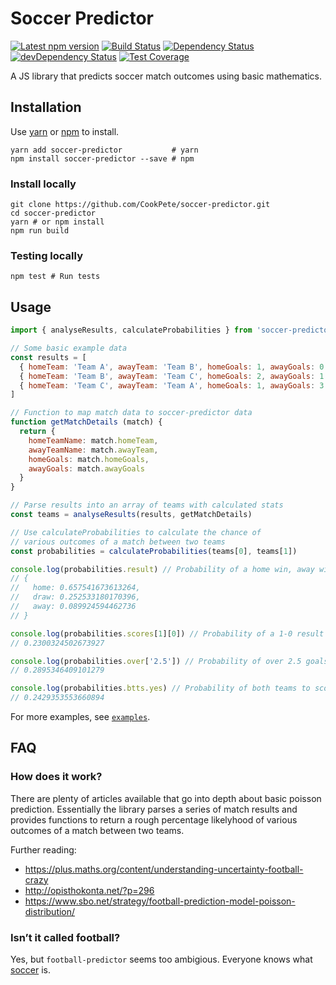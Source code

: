 # Soccer Predictor

[![Latest npm version](https://img.shields.io/npm/v/soccer-predictor.svg)](https://www.npmjs.com/package/soccer-predictor)
[![Build Status](https://img.shields.io/travis/CookPete/soccer-predictor/master.svg)](https://travis-ci.org/CookPete/soccer-predictor)
[![Dependency Status](https://img.shields.io/david/CookPete/soccer-predictor.svg)](https://david-dm.org/CookPete/soccer-predictor)
[![devDependency Status](https://img.shields.io/david/dev/CookPete/soccer-predictor.svg)](https://david-dm.org/CookPete/soccer-predictor?type=dev)
[![Test Coverage](https://img.shields.io/codecov/c/github/cookpete/soccer-predictor.svg)](https://codecov.io/gh/CookPete/soccer-predictor)

A JS library that predicts soccer match outcomes using basic mathematics.

## Installation

Use [yarn](https://yarnpkg.com) or [npm](https://www.npmjs.com) to install.

```shell
yarn add soccer-predictor           # yarn
npm install soccer-predictor --save # npm
```

### Install locally

```shell
git clone https://github.com/CookPete/soccer-predictor.git
cd soccer-predictor
yarn # or npm install
npm run build
```


### Testing locally

```shell
npm test # Run tests
```

## Usage

```js
import { analyseResults, calculateProbabilities } from 'soccer-predictor'

// Some basic example data
const results = [
  { homeTeam: 'Team A', awayTeam: 'Team B', homeGoals: 1, awayGoals: 0 },
  { homeTeam: 'Team B', awayTeam: 'Team C', homeGoals: 2, awayGoals: 1 },
  { homeTeam: 'Team C', awayTeam: 'Team A', homeGoals: 1, awayGoals: 3 }
]

// Function to map match data to soccer-predictor data
function getMatchDetails (match) {
  return {
    homeTeamName: match.homeTeam,
    awayTeamName: match.awayTeam,
    homeGoals: match.homeGoals,
    awayGoals: match.awayGoals
  }
}

// Parse results into an array of teams with calculated stats
const teams = analyseResults(results, getMatchDetails)

// Use calculateProbabilities to calculate the chance of
// various outcomes of a match between two teams
const probabilities = calculateProbabilities(teams[0], teams[1])

console.log(probabilities.result) // Probability of a home win, away win or draw
// {
//   home: 0.657541673613264,
//   draw: 0.252533180170396,
//   away: 0.089924594462736
// }

console.log(probabilities.scores[1][0]) // Probability of a 1-0 result
// 0.2300324502673927

console.log(probabilities.over['2.5']) // Probability of over 2.5 goals
// 0.2895346409101279

console.log(probabilities.btts.yes) // Probability of both teams to score
// 0.2429353553660894

```

For more examples, see [`examples`](./examples).

## FAQ

### How does it work?

There are plenty of articles available that go into depth about basic poisson prediction. Essentially the library parses a series of match results and provides functions to return a rough percentage likelyhood of various outcomes of a match between two teams.

Further reading:

* https://plus.maths.org/content/understanding-uncertainty-football-crazy
* http://opisthokonta.net/?p=296
* https://www.sbo.net/strategy/football-prediction-model-poisson-distribution/

### Isn’t it called football?

Yes, but `football-predictor` seems too ambigious. Everyone knows what [soccer](https://en.wikipedia.org/wiki/Soccer) is.
